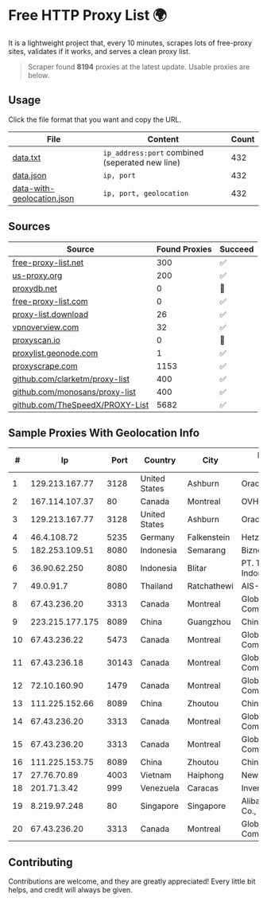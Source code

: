 
# Free HTTP Proxy List 🌍

It is a lightweight project that, every 10 minutes, scrapes lots of free-proxy sites, validates if it works, and serves a clean proxy list.


> Scraper found **8194** proxies at the latest update. Usable proxies are below.

## Usage

Click the file format that you want and copy the URL.


|File|Content|Count|
|----|-------|-----|
|[data.txt](https://raw.githubusercontent.com/themiralay/Proxy-List-World/master/data.txt)|`ip_address:port` combined (seperated new line)|432|
|[data.json](https://raw.githubusercontent.com/themiralay/Proxy-List-World/master/data.json)|`ip, port`|432|
|[data-with-geolocation.json](https://raw.githubusercontent.com/themiralay/Proxy-List-World/master/data-with-geolocation.json)|`ip, port, geolocation`|432|

## Sources

|Source|Found Proxies|Succeed|
|------|-------------|-------|
|[free-proxy-list.net](https://free-proxy-list.net)|300|✅|
|[us-proxy.org](https://www.us-proxy.org)|200|✅|
|[proxydb.net](http://proxydb.net)|0|🚫|
|[free-proxy-list.com](https://free-proxy-list.com/?page=&port=&type%5B%5D=http&type%5B%5D=https&up_time=0&search=Search)|0|✅|
|[proxy-list.download](https://www.proxy-list.download/HTTP)|26|✅|
|[vpnoverview.com](https://vpnoverview.com/privacy/anonymous-browsing/free-proxy-servers)|32|✅|
|[proxyscan.io](https://www.proxyscan.io)|0|🚫|
|[proxylist.geonode.com](https://proxylist.geonode.com/api/proxy-list?limit=300&page=1&sort_by=lastChecked&sort_type=desc&protocols=http,https)|1|✅|
|[proxyscrape.com](https://api.proxyscrape.com/v2/?request=displayproxies&protocol=http&timeout=10000&country=all&ssl=all&anonymity=all)|1153|✅|
|[github.com/clarketm/proxy-list](https://raw.githubusercontent.com/clarketm/proxy-list/master/proxy-list-raw.txt)|400|✅|
|[github.com/monosans/proxy-list](https://raw.githubusercontent.com/monosans/proxy-list/main/proxies/http.txt)|400|✅|
|[github.com/TheSpeedX/PROXY-List](https://raw.githubusercontent.com/TheSpeedX/PROXY-List/master/http.txt)|5682|✅|


## Sample Proxies With Geolocation Info

|#|Ip|Port|Country|City|Internet Service Provider|
|-|--|----|-------|----|-------------------------|
|1|129.213.167.77|3128|United States|Ashburn|Oracle Corporation|
|2|167.114.107.37|80|Canada|Montreal|OVH SAS|
|3|129.213.167.77|3128|United States|Ashburn|Oracle Corporation|
|4|46.4.108.72|5235|Germany|Falkenstein|Hetzner Online GmbH|
|5|182.253.109.51|8080|Indonesia|Semarang|Biznet Metronet|
|6|36.90.62.250|8080|Indonesia|Blitar|PT. Telekomunikasi Indonesia|
|7|49.0.91.7|8080|Thailand|Ratchathewi|AIS-Fibre|
|8|67.43.236.20|3313|Canada|Montreal|GloboTech Communications|
|9|223.215.177.175|8089|China|Guangzhou|Chinanet|
|10|67.43.236.22|5473|Canada|Montreal|GloboTech Communications|
|11|67.43.236.18|30143|Canada|Montreal|GloboTech Communications|
|12|72.10.160.90|1479|Canada|Montreal|GloboTech Communications|
|13|111.225.152.66|8089|China|Zhoutou|China Telecom|
|14|67.43.236.20|3313|Canada|Montreal|GloboTech Communications|
|15|67.43.236.20|3313|Canada|Montreal|GloboTech Communications|
|16|111.225.153.75|8089|China|Zhoutou|China Telecom|
|17|27.76.70.89|4003|Vietnam|Haiphong|Newass2011xDSLHCMC|
|18|201.71.3.42|999|Venezuela|Caracas|Inversiones Rdn3 C.A|
|19|8.219.97.248|80|Singapore|Singapore|Alibaba (US) Technology Co., Ltd.|
|20|67.43.236.20|3313|Canada|Montreal|GloboTech Communications|



## Contributing

Contributions are welcome, and they are greatly appreciated! Every
little bit helps, and credit will always be given.

